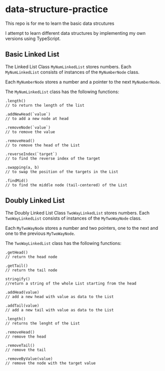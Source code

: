 # data-structure-practice
This repo is for me to learn the basic data strcutures

I attempt to learn different data structures by implementing my own versions using TypeScript.

## Basic Linked List
The Linked List Class `MyNumLinkedList` stores numbers. Each `MyNumLinkedList` consists of instances of the `MyNumberNode` class.  

Each `MyNumberNode` stores a number and a pointer to the next `MyNumberNode`.  

The `MyNumLinkedList` class has the following functions:  
```
.length()
// to return the length of the list

.addNewHead(`value`)
// to add a new node at head

.removeNode(`value`)
// to remove the value

.removeHead()
// to remove the head of the List

.reverseIndex(`target`)
// to find the reverse index of the target

.swapping(a, b)
// to swap the position of the targets in the List

.findMid()
// to find the middle node (tail-centered) of the List

```

## Doubly Linked List
The Doubly Linked List Class `TwoWayLinkedList` stores numbers. Each `TwoWayLinkedList` consists of instances of the `MyTwoWayNode` class.  

Each `MyTwoWayNode` stores a number and two pointers, one to the next and one to the previous `MyTwoWayNode`.  

The `TwoWayLinkedList` class has the following functions: 

```
.getHead()
// return the head node

.getTail()
// return the tail node

stringify()
//return a string of the whole List starting from the head

.addHead(value)
// add a new head with value as data to the List

.addTail(value)
// add a new tail with value as data to the List

.length()
// returns the lenght of the List

.removeHead()
// remove the head

.removeTail()
// remove the tail

.removeByValue(value)
// remove the node with the target value
```
